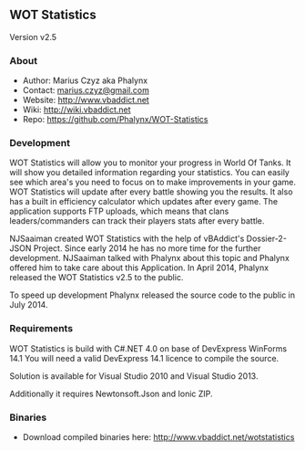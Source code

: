 WOT Statistics
------------------------------------
Version v2.5


### About
* Author: Marius Czyz aka Phalynx
* Contact: marius.czyz@gmail.com
* Website: http://www.vbaddict.net
* Wiki: http://wiki.vbaddict.net
* Repo: https://github.com/Phalynx/WOT-Statistics


### Development
WOT Statistics will allow you to monitor your progress in World Of Tanks. It will show you detailed information regarding your statistics. You can easily see which area's you need to focus on to make improvements in your game. 
WOT Statistics will update after every battle showing you the results. It also has a built in efficiency calculator which updates after every game. The application supports FTP uploads, which means that clans leaders/commanders can track their players stats after every battle.

NJSaaiman created WOT Statistics with the help of vBAddict's Dossier-2-JSON Project. Since early 2014 he has no more time for the further development. NJSaaiman talked with Phalynx about this topic and Phalynx offered him to take care about this Application. In April 2014, Phalynx released the WOT Statistics v2.5 to the public.

To speed up development Phalynx released the source code to the public in July 2014.


### Requirements
WOT Statistics is build with C#.NET 4.0 on base of DevExpress WinForms 14.1
You will need a valid DevExpress 14.1 licence to compile the source.

Solution is available for Visual Studio 2010 and Visual Studio 2013.

Additionally it requires Newtonsoft.Json and Ionic ZIP.


### Binaries
* Download compiled binaries here: http://www.vbaddict.net/wotstatistics

